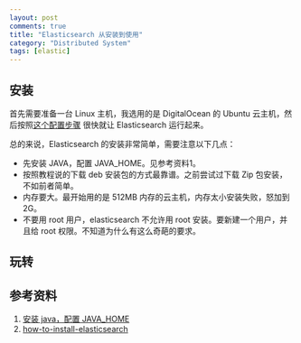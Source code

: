 ```yaml
---
layout: post
comments: true
title: "Elasticsearch 从安装到使用"
category: "Distributed System"
tags: [elastic]
---
```


## 安装

首先需要准备一台 Linux 主机，我选用的是 DigitalOcean 的 Ubuntu 云主机，然后按照[这个配置步骤](https://www.digitalocean.com/community/tutorials/how-to-install-and-configure-elasticsearch-on-ubuntu-16-04) 很快就让 Elasticsearch 运行起来。

总的来说，Elasticsearch 的安装非常简单，需要注意以下几点：

- 先安装 JAVA，配置 JAVA_HOME。见参考资料1。
- 按照教程说的下载 deb 安装包的方式最靠谱。之前尝试过下载 Zip 包安装，不如前者简单。
- 内存要大。最开始用的是 512MB 内存的云主机，内存太小安装失败，怒加到2G。
- 不要用 root 用户，elasticsearch 不允许用 root 安装。要新建一个用户，并且给 root 权限。不知道为什么有这么奇葩的要求。


## 玩转



## 参考资料
1. [安装 java，配置 JAVA_HOME](https://www.digitalocean.com/community/tutorials/how-to-install-java-with-apt-get-on-debian-8)
2. [how-to-install-elasticsearch](https://www.digitalocean.com/community/tutorials/how-to-install-and-configure-elasticsearch-on-ubuntu-16-04)

